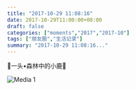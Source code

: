 ```yaml
---
title: "2017-10-29 11:08:16"
date: 2017-10-29T11:00:00+08:00
draft: false
categories: ["moments","2017","2017-10"]
tags: ["朋友圈","生活记录"]
summary: "2017-10-29 11:08:16..."
---
```


🎃一头•森林中的小鹿🎃

![Media 1](/Moments/photos/2017-10-29/201710291108160.jpg)

